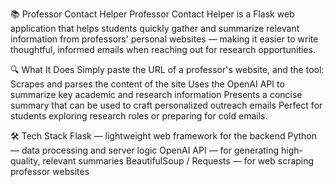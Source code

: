 📚 Professor Contact Helper
Professor Contact Helper is a Flask web application that helps students quickly 
gather and summarize relevant information from professors' personal websites — making 
it easier to write thoughtful, informed emails when reaching out for research opportunities.

🔍 What It Does
Simply paste the URL of a professor's website, and the tool:
Scrapes and parses the content of the site
Uses the OpenAI API to summarize key academic and research information
Presents a concise summary that can be used to craft personalized outreach emails
Perfect for students exploring research roles or preparing for cold emails.

🛠️ Tech Stack
Flask — lightweight web framework for the backend
Python — data processing and server logic
OpenAI API — for generating high-quality, relevant summaries
BeautifulSoup / Requests — for web scraping professor websites
